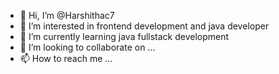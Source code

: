 - 👋 Hi, I’m @Harshithac7
- 👀 I’m interested in frontend development and java developer
- 🌱 I’m currently learning java fullstack development
- 💞️ I’m looking to collaborate on ...
- 📫 How to reach me ...

<!---
Harshithac7/Harshithac7 is a ✨ special ✨ repository because its `README.md` (this file) appears on your GitHub profile.
You can click the Preview link to take a look at your changes.
--->
